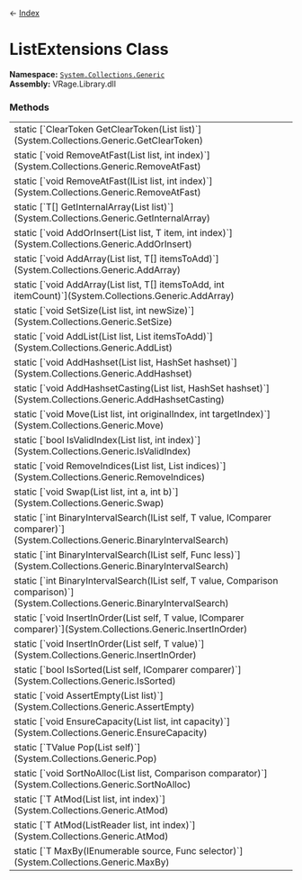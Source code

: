 ← [Index](index)
# ListExtensions Class
**Namespace:** [`System.Collections.Generic`](System.Collections.Generic)  
**Assembly:** VRage.Library.dll  
### Methods
<table style="width:100%;display:table">
<tr><td>static [`ClearToken<T> GetClearToken<T>(List<T> list)`](System.Collections.Generic.GetClearToken)</td><td></td></tr>
<tr><td>static [`void RemoveAtFast<T>(List<T> list, int index)`](System.Collections.Generic.RemoveAtFast)</td><td></td></tr>
<tr><td>static [`void RemoveAtFast<T>(IList<T> list, int index)`](System.Collections.Generic.RemoveAtFast)</td><td></td></tr>
<tr><td>static [`T[] GetInternalArray<T>(List<T> list)`](System.Collections.Generic.GetInternalArray)</td><td></td></tr>
<tr><td>static [`void AddOrInsert<T>(List<T> list, T item, int index)`](System.Collections.Generic.AddOrInsert)</td><td></td></tr>
<tr><td>static [`void AddArray<T>(List<T> list, T[] itemsToAdd)`](System.Collections.Generic.AddArray)</td><td></td></tr>
<tr><td>static [`void AddArray<T>(List<T> list, T[] itemsToAdd, int itemCount)`](System.Collections.Generic.AddArray)</td><td></td></tr>
<tr><td>static [`void SetSize<T>(List<T> list, int newSize)`](System.Collections.Generic.SetSize)</td><td></td></tr>
<tr><td>static [`void AddList<T>(List<T> list, List<T> itemsToAdd)`](System.Collections.Generic.AddList)</td><td></td></tr>
<tr><td>static [`void AddHashset<T>(List<T> list, HashSet<T> hashset)`](System.Collections.Generic.AddHashset)</td><td></td></tr>
<tr><td>static [`void AddHashsetCasting<T1, T2>(List<T1> list, HashSet<T2> hashset)`](System.Collections.Generic.AddHashsetCasting)</td><td></td></tr>
<tr><td>static [`void Move<T>(List<T> list, int originalIndex, int targetIndex)`](System.Collections.Generic.Move)</td><td></td></tr>
<tr><td>static [`bool IsValidIndex<T>(List<T> list, int index)`](System.Collections.Generic.IsValidIndex)</td><td></td></tr>
<tr><td>static [`void RemoveIndices<T>(List<T> list, List<int> indices)`](System.Collections.Generic.RemoveIndices)</td><td></td></tr>
<tr><td>static [`void Swap<T>(List<T> list, int a, int b)`](System.Collections.Generic.Swap)</td><td></td></tr>
<tr><td>static [`int BinaryIntervalSearch<T>(IList<T> self, T value, IComparer<T> comparer)`](System.Collections.Generic.BinaryIntervalSearch)</td><td></td></tr>
<tr><td>static [`int BinaryIntervalSearch<T>(IList<T> self, Func<T, bool> less)`](System.Collections.Generic.BinaryIntervalSearch)</td><td></td></tr>
<tr><td>static [`int BinaryIntervalSearch<T>(IList<T> self, T value, Comparison<T> comparison)`](System.Collections.Generic.BinaryIntervalSearch)</td><td></td></tr>
<tr><td>static [`void InsertInOrder<T>(List<T> self, T value, IComparer<T> comparer)`](System.Collections.Generic.InsertInOrder)</td><td></td></tr>
<tr><td>static [`void InsertInOrder<T>(List<T> self, T value)`](System.Collections.Generic.InsertInOrder)</td><td></td></tr>
<tr><td>static [`bool IsSorted<T>(List<T> self, IComparer<T> comparer)`](System.Collections.Generic.IsSorted)</td><td></td></tr>
<tr><td>static [`void AssertEmpty<T>(List<T> list)`](System.Collections.Generic.AssertEmpty)</td><td></td></tr>
<tr><td>static [`void EnsureCapacity<T>(List<T> list, int capacity)`](System.Collections.Generic.EnsureCapacity)</td><td></td></tr>
<tr><td>static [`TValue Pop<TValue>(List<TValue> self)`](System.Collections.Generic.Pop)</td><td></td></tr>
<tr><td>static [`void SortNoAlloc<T>(List<T> list, Comparison<T> comparator)`](System.Collections.Generic.SortNoAlloc)</td><td></td></tr>
<tr><td>static [`T AtMod<T>(List<T> list, int index)`](System.Collections.Generic.AtMod)</td><td></td></tr>
<tr><td>static [`T AtMod<T>(ListReader<T> list, int index)`](System.Collections.Generic.AtMod)</td><td></td></tr>
<tr><td>static [`T MaxBy<T>(IEnumerable<T> source, Func<T, float> selector)`](System.Collections.Generic.MaxBy)</td><td></td></tr>
</table>

